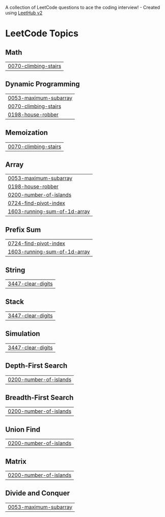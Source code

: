 A collection of LeetCode questions to ace the coding interview! - Created using [LeetHub v2](https://github.com/arunbhardwaj/LeetHub-2.0)
<!---LeetCode Topics Start-->
# LeetCode Topics
## Math
|  |
| ------- |
| [0070-climbing-stairs](https://github.com/sanjanav2102/LeetCode-Solutions/tree/master/0070-climbing-stairs) |
## Dynamic Programming
|  |
| ------- |
| [0053-maximum-subarray](https://github.com/sanjanav2102/LeetCode-Solutions/tree/master/0053-maximum-subarray) |
| [0070-climbing-stairs](https://github.com/sanjanav2102/LeetCode-Solutions/tree/master/0070-climbing-stairs) |
| [0198-house-robber](https://github.com/sanjanav2102/LeetCode-Solutions/tree/master/0198-house-robber) |
## Memoization
|  |
| ------- |
| [0070-climbing-stairs](https://github.com/sanjanav2102/LeetCode-Solutions/tree/master/0070-climbing-stairs) |
## Array
|  |
| ------- |
| [0053-maximum-subarray](https://github.com/sanjanav2102/LeetCode-Solutions/tree/master/0053-maximum-subarray) |
| [0198-house-robber](https://github.com/sanjanav2102/LeetCode-Solutions/tree/master/0198-house-robber) |
| [0200-number-of-islands](https://github.com/sanjanav2102/LeetCode-Solutions/tree/master/0200-number-of-islands) |
| [0724-find-pivot-index](https://github.com/sanjanav2102/LeetCode-Solutions/tree/master/0724-find-pivot-index) |
| [1603-running-sum-of-1d-array](https://github.com/sanjanav2102/LeetCode-Solutions/tree/master/1603-running-sum-of-1d-array) |
## Prefix Sum
|  |
| ------- |
| [0724-find-pivot-index](https://github.com/sanjanav2102/LeetCode-Solutions/tree/master/0724-find-pivot-index) |
| [1603-running-sum-of-1d-array](https://github.com/sanjanav2102/LeetCode-Solutions/tree/master/1603-running-sum-of-1d-array) |
## String
|  |
| ------- |
| [3447-clear-digits](https://github.com/sanjanav2102/LeetCode-Solutions/tree/master/3447-clear-digits) |
## Stack
|  |
| ------- |
| [3447-clear-digits](https://github.com/sanjanav2102/LeetCode-Solutions/tree/master/3447-clear-digits) |
## Simulation
|  |
| ------- |
| [3447-clear-digits](https://github.com/sanjanav2102/LeetCode-Solutions/tree/master/3447-clear-digits) |
## Depth-First Search
|  |
| ------- |
| [0200-number-of-islands](https://github.com/sanjanav2102/LeetCode-Solutions/tree/master/0200-number-of-islands) |
## Breadth-First Search
|  |
| ------- |
| [0200-number-of-islands](https://github.com/sanjanav2102/LeetCode-Solutions/tree/master/0200-number-of-islands) |
## Union Find
|  |
| ------- |
| [0200-number-of-islands](https://github.com/sanjanav2102/LeetCode-Solutions/tree/master/0200-number-of-islands) |
## Matrix
|  |
| ------- |
| [0200-number-of-islands](https://github.com/sanjanav2102/LeetCode-Solutions/tree/master/0200-number-of-islands) |
## Divide and Conquer
|  |
| ------- |
| [0053-maximum-subarray](https://github.com/sanjanav2102/LeetCode-Solutions/tree/master/0053-maximum-subarray) |
<!---LeetCode Topics End-->